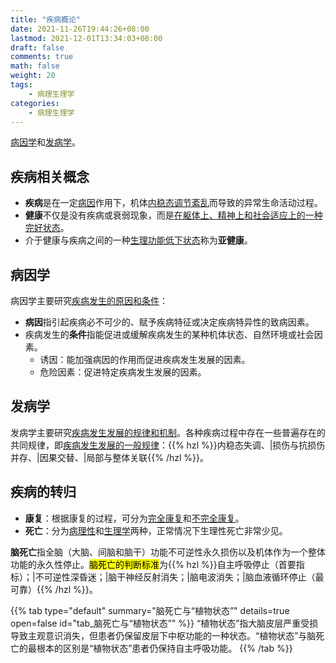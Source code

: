 ```yaml
---
title: "疾病概论"
date: 2021-11-26T19:44:26+08:00
lastmod: 2021-12-01T13:34:03+08:00
draft: false
comments: true
math: false
weight: 20
tags:
    - 病理生理学
categories:
    - 病理生理学
---
```


[病因学](#病因学)和[发病学](#发病学)。

<!--more-->

## 疾病相关概念

- **疾病**是在一定[病因](#病因学)作用下，机体<ins>内稳态调节紊乱</ins>而导致的异常生命活动过程。
- **健康**不仅是没有疾病或衰弱现象，而是<ins>在躯体上、精神上和社会适应上的一种完好状态</ins>。
- 介于健康与疾病之间的一种<ins>生理功能低下状态</ins>称为**亚健康**。

## 病因学

病因学主要研究<ins>疾病发生的原因和条件</ins>：

- **病因**指引起疾病必不可少的、赋予疾病特征或决定疾病特异性的致病因素。
- 疾病发生的**条件**指能促进或缓解疾病发生的某种机体状态、自然环境或社会因素。
    - 诱因：能加强病因的作用而促进疾病发生发展的因素。
    - 危险因素：促进特定疾病发生发展的因素。

## 发病学

发病学主要研究<ins>疾病发生发展的规律和机制</ins>。各种疾病过程中存在一些普遍存在的共同规律，即<ins>疾病发生发展的一般规律</ins>：{{% hzl %}}内稳态失调、|损伤与抗损伤并存、|因果交替、|局部与整体关联{{% /hzl %}}。

## 疾病的转归

- **康复**：根据康复的过程，可分为<ins>完全康复</ins>和<ins>不完全康复</ins>。
- **死亡**：分为<ins>病理性</ins>和<ins>生理学</ins>两种，正常情况下生理性死亡非常少见。

**脑死亡**指全脑（大脑、间脑和脑干）功能不可逆性永久损伤以及机体作为一个整体功能的永久性停止。<mark>脑死亡的判断标准</mark>为{{% hzl %}}自主呼吸停止（首要指标）；|不可逆性深昏迷；|脑干神经反射消失；|脑电波消失；|脑血液循环停止（最可靠）{{% /hzl %}}。

{{% tab type="default" summary="脑死亡与“植物状态”" details=true open=false id="tab_脑死亡与“植物状态”" %}}
“植物状态”指大脑皮层严重受损导致主观意识消失，但患者仍保留皮层下中枢功能的一种状态。“植物状态”与脑死亡的最根本的区别是“植物状态”患者仍保持自主呼吸功能。
{{% /tab %}}
